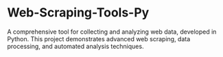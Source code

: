 # Web-Scraping-Tools-Py
A comprehensive tool for collecting and analyzing web data, developed in Python. This project demonstrates advanced web scraping, data processing, and automated analysis techniques.
